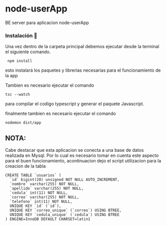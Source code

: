 # node-userApp
BE server para aplicacion node-userApp

### Instalación 🔧

Una vez dentro de la carpeta principal debemos ejecutar desde la terminal el siguiente comando.

 ```
  npm install
 ```

esto instalará los paquetes y librerias necesarias para el funcionamiento de la app

Tambien es necesario ejecutar el comando
 ```
tsc --watch
 ```

para compilar el codigo typescript y generar el paquete Javascript.

finalmente tambien es necesario ejecutar el comando

```
nodemon dist/app
```

## NOTA:

Cabe destacar que esta aplicacion se conecta a una base de datos realizada en Mysql. Por lo cual es necesario tomar en cuenta este aspecto para el buen funcionamiento, acontinuacion dejo el script utilizacion para la creacion de la tabla

```
CREATE TABLE `usuarios` (
  `id` bigint(20) unsigned NOT NULL AUTO_INCREMENT,
  `nombre` varchar(255) NOT NULL,
  `apellido` varchar(255) NOT NULL,
  `cedula` int(11) NOT NULL,
  `correo` varchar(255) NOT NULL,
  `telefono` int(11) NOT NULL,
  UNIQUE KEY `id` (`id`),
  UNIQUE KEY `correo_unique` (`correo`) USING BTREE,
  UNIQUE KEY `cedula_unique` (`cedula`) USING BTREE
) ENGINE=InnoDB DEFAULT CHARSET=latin1
```

